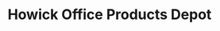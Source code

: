 ---
title: "Howick Office Products Depot"
url: /auckland/howick-office-products-depot/
shop: office supplies
---